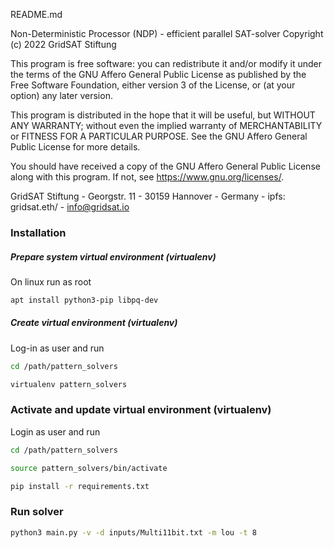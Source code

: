 README.md

Non-Deterministic Processor (NDP) - efficient parallel SAT-solver
Copyright (c) 2022 GridSAT Stiftung

This program is free software: you can redistribute it and/or modify
it under the terms of the GNU Affero General Public License as published by
the Free Software Foundation, either version 3 of the License, or
(at your option) any later version.

This program is distributed in the hope that it will be useful,
but WITHOUT ANY WARRANTY; without even the implied warranty of
MERCHANTABILITY or FITNESS FOR A PARTICULAR PURPOSE.  See the
GNU Affero General Public License for more details.

You should have received a copy of the GNU Affero General Public License
along with this program.  If not, see <https://www.gnu.org/licenses/>.

GridSAT Stiftung - Georgstr. 11 - 30159 Hannover - Germany - ipfs: gridsat.eth/ - info@gridsat.io


### Installation

##### Prepare system virtual environment (virtualenv)

On linux run as root

```bash
apt install python3-pip libpq-dev
```

##### Create virtual environment (virtualenv)

Log-in as user and run

```bash
cd /path/pattern_solvers

virtualenv pattern_solvers
```


### Activate and update virtual environment (virtualenv)

Login as user and run

```bash
cd /path/pattern_solvers

source pattern_solvers/bin/activate

pip install -r requirements.txt
```


### Run solver

```bash
python3 main.py -v -d inputs/Multi11bit.txt -m lou -t 8
```
